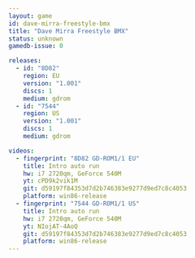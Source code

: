 ```yaml
---
layout: game
id: dave-mirra-freestyle-bmx
title: "Dave Mirra Freestyle BMX"
status: unknown
gamedb-issue: 0

releases:
  - id: "8D82"
    region: EU
    version: "1.001"
    discs: 1
    medium: gdrom
  - id: "7544"
    region: US
    version: "1.001"
    discs: 1
    medium: gdrom

videos:
  - fingerprint: "8D82 GD-ROM1/1 EU"
    title: Intro auto run
    hw: i7 2720qm, GeForce 540M
    yt: cPD9k2vik1M
    git: d59197f84353d7d2b746383e9277d9ed7c8c4053
    platform: win86-release
  - fingerprint: "7544 GD-ROM1/1 US"
    title: Intro auto run
    hw: i7 2720qm, GeForce 540M
    yt: NIojAT-4AoQ
    git: d59197f84353d7d2b746383e9277d9ed7c8c4053
    platform: win86-release
---
```


